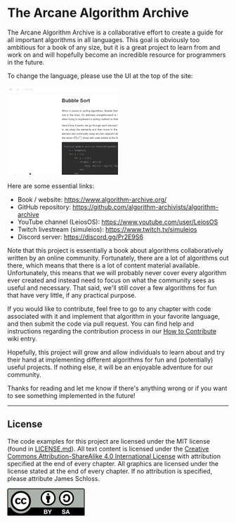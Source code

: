 # The Arcane Algorithm Archive

The Arcane Algorithm Archive is a collaborative effort to create a guide for all important algorithms in all languages.
This goal is obviously too ambitious for a book of any size, but it is a great project to learn from and work on and will hopefully become an incredible resource for programmers in the future.

To change the language, please use the UI at the top of the site:

<p>
  <img  class="center" src="res/languages.gif" style="width:50%" />
</p>

Here are some essential links:

- Book / website: <https://www.algorithm-archive.org/>
- GitHub repository: <https://github.com/algorithm-archivists/algorithm-archive>
- YouTube channel (LeiosOS): <https://www.youtube.com/user/LeiosOS>
- Twitch livestream (simuleios): <https://www.twitch.tv/simuleios>
- Discord server: <https://discord.gg/Pr2E9S6>

Note that this project is essentially a book about algorithms collaboratively written by an online community.
Fortunately, there are a lot of algorithms out there, which means that there is a lot of content material available.
Unfortunately, this means that we will probably never cover every algorithm ever created and instead need to focus on what the community sees as useful and necessary.
That said, we'll still cover a few algorithms for fun that have very little, if any practical purpose.

If you would like to contribute, feel free to go to any chapter with code associated with it and implement that algorithm in your favorite language, and then submit the code via pull request.
You can find help and instructions regarding the contribution process in our [How to Contribute](https://github.com/algorithm-archivists/algorithm-archive/wiki/How-to-Contribute) wiki entry.

Hopefully, this project will grow and allow individuals to learn about and try their hand at implementing different algorithms for fun and (potentially) useful projects.
If nothing else, it will be an enjoyable adventure for our community.

Thanks for reading and let me know if there's anything wrong or if you want to see something implemented in the future!

----

## License

The code examples for this project are licensed under the MIT license (found in [LICENSE.md](https://github.com/algorithm-archivists/algorithm-archive/blob/master/LICENSE.md)).
All text content is licensed under the [Creative Commons Attribution-ShareAlike 4.0 International License](https://creativecommons.org/licenses/by-sa/4.0/legalcode) with attribution specified at the end of every chapter.
All graphics are licensed under the license stated at the end of every chapter.
If no attribution is specified, please attribute James Schloss.

[<p><img  class="center" src="contents/cc/CC-BY-SA_icon.svg" /></p>](https://creativecommons.org/licenses/by-sa/4.0/)
